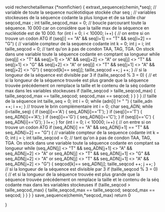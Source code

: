 void recherchetaillemax (*nomfichier) {
  extraxt_sequence(chemin,*seq);
  // variable de toute la sequence nucléotidique stockée
  char seq ;
  // variables stockeuses de la séquence codante la plus longue et de sa taille
  char seqcod_max ;
  int taille_seqcod_max = 0;
  // boucle parcourant toute la séquence. 10 000 car on considère que la taille max de la séquence en nucléotide est de 10 000.
  for (int i = 0; i < 10000; i++) {
    // on entre si on trouve un codon ATG
    if (seq[i] == "A" && seq[i+1] == "T" && seq[i+2] == "G") {
      // variable compteur de la sequence codante
      int k = 0;
      int j = i;
      int taille_seqcod = 0;
      // tant qu'on à pas de condon TAA, TAG, TGA. On stock dans une variable toute la séquence codante en comptant sa longueur
      while (seq[j] <> "T" && seq[j+1] <> "A" && seq[j+2] <> "A" or seq[j] <> "T" && seq[j+1] <> "G" && seq[j+2] <> "A" or seq[j] <> "T" && seq[j+1] <> "A" && seq[j+2] <> "G") {
        seqcod[k]== seq[j];
        taille_seqcod ++;
        j ++;
      }
      // si la longueur de la séquence est divisible par 3
      if (taille_seqcod % 3 = 0) {
        // et si la longueur de la séquence trouvée est plus grande que la séquence trouvée précédement on remplace la taille et le contenu de la séq codante max dans les variables stockeuses
        if (taille_seqcod > taille_seqcod_max) {
        taille_seqcod_max == taille_seqcod;
        seqcod_max == seqcod;
        }
      }
    }
  }
  // taille de la séquence
  int taille_seq = 0;
    int i = 0;
    while (adn[i] != " ") {
         taille_adn ++;
         i ++;
     }
  //  trouve le brin complémentaire
  int i = 0;
  char seq_ADN;
  while (i<taille_seq) {
    if (seq[i]=='A') {
      seq_ADN[i]=='T');
    }
    if (seq[i]=='T') {
      seq_ADN[i]=='A');
    }
    if (seq[i]=='G') {
      seq_ADN[i]=='C');
    }
    if (seq[i]=='C') {
      seq_ADN[i]=='G');
    }
    l++;
  }
  for (int i = 0; i < 10000; i++) {
    // on entre si on trouve un codon ATG
    if (seq_ADN[i] == "A" && seq_ADN[i+1] == "T" && seq_ADN[i+2] == "G") {
      // variable compteur de la sequence codante
      int k = 0;
      int j = i;
      int taille_seqcod = 0;
      // tant qu'on à pas de condon TAA, TAG, TGA. On stock dans une variable toute la séquence codante en comptant sa longueur
      while (seq_ADN[j] <> "T" && seq_ADN[j+1] <> "A" && seq_ADN[j+2] <> "A" or seq_ADN[j] <> "T" && seq_ADN[j+1] <> "G" && seq_ADN[j+2] <> "A" or seq_ADN[j] <> "T" && seq_ADN[j+1] <> "A" && seq_ADN[j+2] <> "G") {
        seqcod[k]== seq_ADN[j];
        taille_seqcod ++;
        j ++;
      }
      // si la longueur de la séquence est divisible par 3
      if (taille_seqcod % 3 = 0) {
        // et si la longueur de la séquence trouvée est plus grande que la séquence trouvée précédement on remplace la taille et le contenu de la séq codante max dans les variables stockeuses
        if (taille_seqcod > taille_seqcod_max) {
        taille_seqcod_max == taille_seqcod;
        seqcod_max == seqcod;
        }
      }
    }
  }
  save_sequence(chemin,*seqcod_max)
  return 0
 
}
